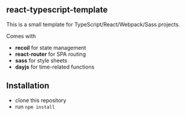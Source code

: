 ## react-typescript-template 
This is a small template for TypeScript/React/Webpack/Sass projects.

Comes with
- __recoil__ for state management
- __react-router__ for SPA routing
- __sass__ for style sheets
- __dayjs__ for time-related functions

## Installation
- clone this repository
- run `npm install`